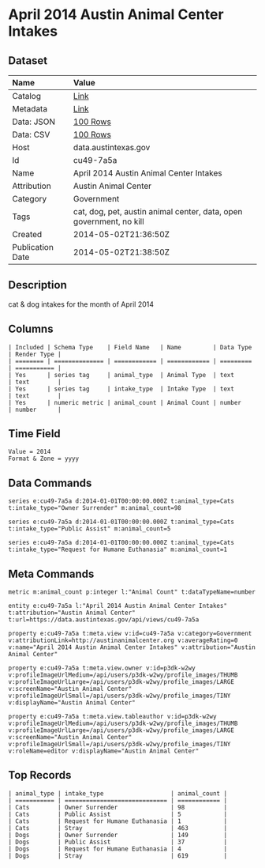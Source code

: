 # April 2014 Austin Animal Center Intakes

## Dataset

| Name | Value |
| :--- | :---- |
| Catalog | [Link](https://catalog.data.gov/dataset/april-2014-austin-animal-center-intakes) |
| Metadata | [Link](https://data.austintexas.gov/api/views/cu49-7a5a) |
| Data: JSON | [100 Rows](https://data.austintexas.gov/api/views/cu49-7a5a/rows.json?max_rows=100) |
| Data: CSV | [100 Rows](https://data.austintexas.gov/api/views/cu49-7a5a/rows.csv?max_rows=100) |
| Host | data.austintexas.gov |
| Id | cu49-7a5a |
| Name | April 2014 Austin Animal Center Intakes |
| Attribution | Austin Animal Center |
| Category | Government |
| Tags | cat, dog, pet, austin animal center, data, open government, no kill |
| Created | 2014-05-02T21:36:50Z |
| Publication Date | 2014-05-02T21:38:50Z |

## Description

cat & dog intakes for the month of April 2014

## Columns

```ls
| Included | Schema Type    | Field Name   | Name         | Data Type | Render Type |
| ======== | ============== | ============ | ============ | ========= | =========== |
| Yes      | series tag     | animal_type  | Animal Type  | text      | text        |
| Yes      | series tag     | intake_type  | Intake Type  | text      | text        |
| Yes      | numeric metric | animal_count | Animal Count | number    | number      |
```

## Time Field

```ls
Value = 2014
Format & Zone = yyyy
```

## Data Commands

```ls
series e:cu49-7a5a d:2014-01-01T00:00:00.000Z t:animal_type=Cats t:intake_type="Owner Surrender" m:animal_count=98

series e:cu49-7a5a d:2014-01-01T00:00:00.000Z t:animal_type=Cats t:intake_type="Public Assist" m:animal_count=5

series e:cu49-7a5a d:2014-01-01T00:00:00.000Z t:animal_type=Cats t:intake_type="Request for Humane Euthanasia" m:animal_count=1
```

## Meta Commands

```ls
metric m:animal_count p:integer l:"Animal Count" t:dataTypeName=number

entity e:cu49-7a5a l:"April 2014 Austin Animal Center Intakes" t:attribution="Austin Animal Center" t:url=https://data.austintexas.gov/api/views/cu49-7a5a

property e:cu49-7a5a t:meta.view v:id=cu49-7a5a v:category=Government v:attributionLink=http://austinanimalcenter.org v:averageRating=0 v:name="April 2014 Austin Animal Center Intakes" v:attribution="Austin Animal Center"

property e:cu49-7a5a t:meta.view.owner v:id=p3dk-w2wy v:profileImageUrlMedium=/api/users/p3dk-w2wy/profile_images/THUMB v:profileImageUrlLarge=/api/users/p3dk-w2wy/profile_images/LARGE v:screenName="Austin Animal Center" v:profileImageUrlSmall=/api/users/p3dk-w2wy/profile_images/TINY v:displayName="Austin Animal Center"

property e:cu49-7a5a t:meta.view.tableauthor v:id=p3dk-w2wy v:profileImageUrlMedium=/api/users/p3dk-w2wy/profile_images/THUMB v:profileImageUrlLarge=/api/users/p3dk-w2wy/profile_images/LARGE v:screenName="Austin Animal Center" v:profileImageUrlSmall=/api/users/p3dk-w2wy/profile_images/TINY v:roleName=editor v:displayName="Austin Animal Center"
```

## Top Records

```ls
| animal_type | intake_type                   | animal_count | 
| =========== | ============================= | ============ | 
| Cats        | Owner Surrender               | 98           | 
| Cats        | Public Assist                 | 5            | 
| Cats        | Request for Humane Euthanasia | 1            | 
| Cats        | Stray                         | 463          | 
| Dogs        | Owner Surrender               | 149          | 
| Dogs        | Public Assist                 | 37           | 
| Dogs        | Request for Humane Euthanasia | 4            | 
| Dogs        | Stray                         | 619          | 
```
